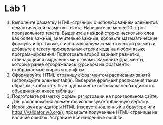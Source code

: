 # Lab 1

1. Выполните разметку HTML-страницы с использованием элементов семантической разметки текста. Напишите не менее 10 строк произвольного текста. Выделите в каждой строке несколько слов как более важные, значительно важные, добавьте математические формулы и пр. Также, с использованием семантической разметки, добавьте к тексту произвольные строки кода на любом языке программирования. Подготовьте второй вариант разметки, отличающийся выделенными словами. Замените фрагменты, которые ранее отображались курсивом на фрагменты, отображаемые жирным шрифтом.
2. Сформируйте HTML-страницу с фрагментом расписания занятй (используйте элемент table). Выберите фрагмент расписания таким образом, чтобы хотя бы в одном месте возникала необходимость объединения ячеек таблицы.
3. Подготовьте разметку формы регистрации на произвольном сайте. Для расположения элементов используйте табличную верстку.
4. Используя валидаторы HTML (предустановленный в браузере или https://validator.w3.org/), проверьте полученные HTML-страницы на наличие ошибок. Устраните все найденные ошибки.
